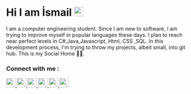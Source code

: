  <h1>Hi I am İsmail <img src="https://camo.githubusercontent.com/e8e7b06ecf583bc040eb60e44eb5b8e0ecc5421320a92929ce21522dbc34c891/68747470733a2f2f6d656469612e67697068792e636f6d2f6d656469612f6876524a434c467a6361737252346961377a2f67697068792e676966" width="25px" data-canonical-src="https://media.giphy.com/media/hvRJCLFzcasrR4ia7z/giphy.gif" style="max-width:100%;"></a></h1>

<p>I am a computer engineering student. Since I am new to software, I am trying to improve myself in popular languages these days. I plan to reach near perfect levels in C#,Java,Javascript, Html, CSS ,SQL. In this development process, I'm trying to throw my projects, albeit small, into git hub. This is my Social Home 🤟🏻. <p/>
  
<h3> Connect with me :</h3>

<a href="https://mail.google.com/ismaildedec@gmail.com" rel="nofollow">
  <img alt="guilyx | Twitter" width="25px" padding="15px" src="https://image.flaticon.com/icons/png/512/2965/2965306.png" style="max-width:100%;">
</a>
<a href="https://www.instagram.com/ismailddc/?hl=tr" rel="nofollow">
  <img alt="guilyx | Twitter" width="25px" src="https://image.flaticon.com/icons/png/512/1409/1409946.png" style="max-width:100%;">
</a>
<a href="https://www.linkedin.com/in/ismail-dedec-10a40b215/" rel="nofollow">
  <img alt="guilyx | Twitter" width="25px" src="https://image.flaticon.com/icons/png/512/1409/1409945.png" style="max-width:100%;">
</a>
<a href="https://twitter.com/ismailddc" rel="nofollow">
  <img alt="guilyx | Twitter" width="25px" src="https://image.flaticon.com/icons/png/512/1409/1409937.png" style="max-width:100%;">
</a>
<a href="https://github.com/ismaildedec" rel="nofollow">
  <img alt="guilyx | Twitter" width="25px" src="https://image.flaticon.com/icons/png/512/25/25657.png" style="max-width:100%;">
</a>
<a href="https://https://medium.com/@ismaildedec" rel="nofollow">
  <img alt="guilyx | medium" width="25px" src="https://camo.githubusercontent.com/f95323b8e7b738d619d718d3758e772cb99708471af5da0a8a36edb1645fda64/68747470733a2f2f696d6167652e666c617469636f6e2e636f6d2f69636f6e732f706e672f3531322f323131312f323131313534332e706e67" data-canonical-src="https://image.flaticon.com/icons/png/512/2111/2111543.png" style="max-width: 100%;">
</a
